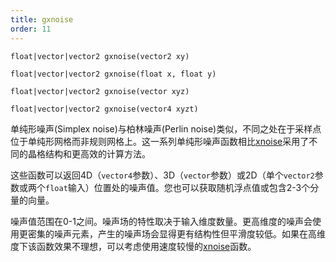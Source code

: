 ```yaml
---
title: gxnoise
order: 11
---
```

`float|vector|vector2 gxnoise(vector2 xy)`

`float|vector|vector2 gxnoise(float x, float y)`

`float|vector|vector2 gxnoise(vector xyz)`

`float|vector|vector2 gxnoise(vector4 xyzt)`

单纯形噪声(Simplex noise)与柏林噪声(Perlin noise)类似，不同之处在于采样点位于单纯形网格而非规则网格上。这一系列单纯形噪声函数相比[xnoise](/zh-cn/houdini-vex/noise-and-randomness/xnoise "单纯形噪声非常接近柏林噪声，不同之处在于采样点位于单纯形网格而非规则网格上。这可以减少网格伪影。同时它使用更高阶的B样条来提供更好的导数。")采用了不同的晶格结构和更高效的计算方法。

这些函数可以返回4D（`vector4`参数）、3D（`vector`参数）或2D（单个`vector2`参数或两个`float`输入）位置处的噪声值。您也可以获取随机浮点值或包含2-3个分量的向量。

噪声值范围在0-1之间。噪声场的特性取决于输入维度数量。更高维度的噪声会使用更密集的噪声元素，产生的噪声场会显得更有结构性但平滑度较低。如果在高维度下该函数效果不理想，可以考虑使用速度较慢的[xnoise](/zh-cn/houdini-vex/noise-and-randomness/xnoise "单纯形噪声非常接近柏林噪声，不同之处在于采样点位于单纯形网格而非规则网格上。这可以减少网格伪影。同时它使用更高阶的B样条来提供更好的导数。")函数。
